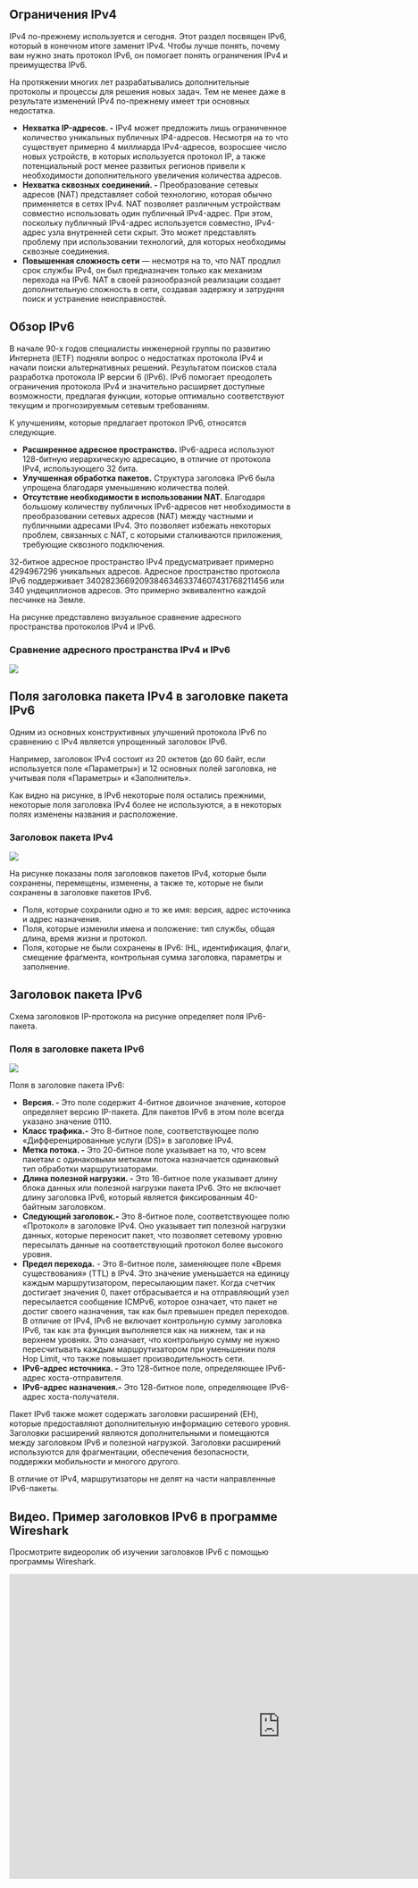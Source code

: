 <!-- verified: agorbachev 03.05.2022 -->

<!-- 8.3.1 -->
## Ограничения IPv4

IPv4 по-прежнему используется и сегодня. Этот раздел посвящен IPv6, который в конечном итоге заменит IPv4. Чтобы лучше понять, почему вам нужно знать протокол IPv6, он помогает понять ограничения IPv4 и преимущества IPv6.

На протяжении многих лет разрабатывались дополнительные протоколы и процессы для решения новых задач. Тем не менее даже в результате изменений IPv4 по-прежнему имеет три основных недостатка.

* **Нехватка IP-адресов. -** IPv4 может предложить лишь ограниченное количество уникальных публичных IP4-адресов. Несмотря на то что существует примерно 4 миллиарда IPv4-адресов, возросшее число новых устройств, в которых используется протокол IP, а также потенциальный рост менее развитых регионов привели к необходимости дополнительного увеличения количества адресов.
* **Нехватка сквозных соединений.  -** Преобразование сетевых адресов (NAT) представляет собой технологию, которая обычно применяется в сетях IPv4. NAT позволяет различным устройствам совместно использовать один публичный IPv4-адрес. При этом, поскольку публичный IPv4-адрес используется совместно, IPv4-адрес узла внутренней сети скрыт. Это может представлять проблему при использовании технологий, для которых необходимы сквозные соединения.
* **Повышенная сложность сети** — несмотря на то, что NAT продлил срок службы IPv4, он был предназначен только как механизм перехода на IPv6. NAT в своей разнообразной реализации создает дополнительную сложность в сети, создавая задержку и затрудняя поиск и устранение неисправностей.

<!-- 8.3.2 -->
## Обзор IPv6

В начале 90-х годов специалисты инженерной группы по развитию Интернета (IETF) подняли вопрос о недостатках протокола IPv4 и начали поиски альтернативных решений. Результатом поисков стала разработка протокола IP версии 6 (IPv6). IPv6 помогает преодолеть ограничения протокола IPv4 и значительно расширяет доступные возможности, предлагая функции, которые оптимально соответствуют текущим и прогнозируемым сетевым требованиям.

К улучшениям, которые предлагает протокол IPv6, относятся следующие.

* **Расширенное адресное пространство.**  IPv6-адреса используют 128-битную иерархическую адресацию, в отличие от протокола IPv4, использующего 32 бита.
* **Улучшенная обработка пакетов.**  Структура заголовка IPv6 была упрощена благодаря уменьшению количества полей.
* **Отсутствие необходимости в использовании NAT.**  Благодаря большому количеству публичных IPv6-адресов нет необходимости в преобразовании сетевых адресов (NAT) между частными и публичными адресами IPv4. Это позволяет избежать некоторых проблем, связанных с NAT, с которыми сталкиваются приложения, требующие сквозного подключения.

32-битное адресное пространство IPv4 предусматривает примерно 4294967296 уникальных адресов. Адресное пространство протокола IPv6 поддерживает 340282366920938463463374607431768211456 или 340 ундециллионов адресов. Это примерно эквивалентно каждой песчинке на Земле.

На рисунке представлено визуальное сравнение адресного пространства протоколов IPv4 и IPv6.

### Сравнение адресного пространства IPv4 и IPv6

![](./assets/8.3.2.png)
<!-- /courses/itn-dl/aeed0794-34fa-11eb-ad9a-f74babed41a6/af21ac20-34fa-11eb-ad9a-f74babed41a6/assets/2e0d1b43-1c25-11ea-81a0-ffc2c49b96bc.svg -->

<!-- 8.3.3 -->
## Поля заголовка пакета IPv4 в заголовке пакета IPv6

Одним из основных конструктивных улучшений протокола IPv6 по сравнению с IPv4 является упрощенный заголовок IPv6.

Например, заголовок IPv4 состоит из 20 октетов (до 60 байт, если используется поле «Параметры») и 12 основных полей заголовка, не учитывая поля «Параметры» и «Заполнитель».

Как видно на рисунке, в IPv6 некоторые поля остались прежними, некоторые поля заголовка IPv4 более не используются, а в некоторых полях изменены названия и расположение.

### Заголовок пакета IPv4

![](./assets/8.3.3-1.png)
<!-- /courses/itn-dl/aeed0794-34fa-11eb-ad9a-f74babed41a6/af21ac20-34fa-11eb-ad9a-f74babed41a6/assets/2e0d9072-1c25-11ea-81a0-ffc2c49b96bc.svg -->

На рисунке показаны поля заголовков пакетов IPv4, которые были сохранены, перемещены, изменены, а также те, которые не были сохранены в заголовке пакетов IPv6. 

* Поля, которые сохранили одно и то же имя: версия, адрес источника и адрес назначения.  
* Поля, которые изменили имена и положение: тип службы, общая длина, время жизни и протокол.  
* Поля, которые не были сохранены в IPv6: IHL, идентификация, флаги, смещение фрагмента, контрольная сумма заголовка, параметры и заполнение.


<!-- 8.3.4 -->
## Заголовок пакета IPv6 

Схема заголовков IP-протокола на рисунке определяет поля IPv6-пакета.

### Поля в заголовке пакета IPv6

![](./assets/8.3.4.png)
<!-- /courses/itn-dl/aeed0794-34fa-11eb-ad9a-f74babed41a6/af21ac20-34fa-11eb-ad9a-f74babed41a6/assets/2e0e53c0-1c25-11ea-81a0-ffc2c49b96bc.svg -->

Поля в заголовке пакета IPv6:

* **Версия. -** Это поле содержит 4-битное двоичное значение, которое определяет версию IP-пакета. Для пакетов IPv6 в этом поле всегда указано значение 0110.
* **Класс трафика.-**  Это 8-битное поле, соответствующее полю «Дифференцированные услуги (DS)» в заголовке IPv4.
* **Метка потока. -**  Это 20-битное поле указывает на то, что всем пакетам с одинаковыми метками потока назначается одинаковый тип обработки маршрутизаторами.
* **Длина полезной нагрузки. -** Это 16-битное поле указывает длину блока данных или полезной нагрузки пакета IPv6. Это не включает длину заголовка IPv6, который является фиксированным 40-байтным заголовком.
* **Следующий заголовок.-**  Это 8-битное поле, соответствующее полю «Протокол» в заголовке IPv4. Оно указывает тип полезной нагрузки данных, которые переносит пакет, что позволяет сетевому уровню пересылать данные на соответствующий протокол более высокого уровня.
* **Предел перехода.** -  Это 8-битное поле, заменяющее поле «Время существования» (TTL) в IPv4. Это значение уменьшается на единицу каждым маршрутизатором, пересылающим пакет. Когда счетчик достигает значения 0, пакет отбрасывается и на отправляющий узел пересылается сообщение ICMPv6, которое означает,  что пакет не достиг своего назначения, так как был превышен предел переходов. В отличие от IPv4, IPv6 не включает контрольную сумму заголовка IPv6, так как эта функция выполняется как на нижнем, так и на верхнем уровнях. Это означает, что контрольную сумму не нужно пересчитывать каждым маршрутизатором при уменьшении поля Hop Limit, что также повышает производительность сети.
* **IPv6-адрес источника. -** Это 128-битное поле, определяющее IPv6-адрес хоста-отправителя.
* **IPv6-адрес назначения.-**  Это 128-битное поле, определяющее IPv6-адрес хоста-получателя.

Пакет IPv6 также может содержать заголовки расширений (EH), которые предоставляют дополнительную информацию сетевого уровня. Заголовки расширений являются дополнительными и помещаются между заголовком IPv6 и полезной нагрузкой. Заголовки расширений используются для фрагментации, обеспечения безопасности, поддержки мобильности и многого другого.

В отличие от IPv4, маршрутизаторы не делят на части направленные IPv6-пакеты.

<!-- 8.3.5 -->
## Видео. Пример заголовков IPv6 в программе Wireshark

Просмотрите видеоролик об изучении заголовков IPv6 с помощью программы Wireshark.

<iframe width="970" height="546" src="https://www.youtube.com/embed/aOwXEempJ4k" title="YouTube video player" frameborder="0" allow="accelerometer; autoplay; clipboard-write; encrypted-media; gyroscope; picture-in-picture" allowfullscreen></iframe>

<!-- 8.3.6 -->
<!-- quiz -->

